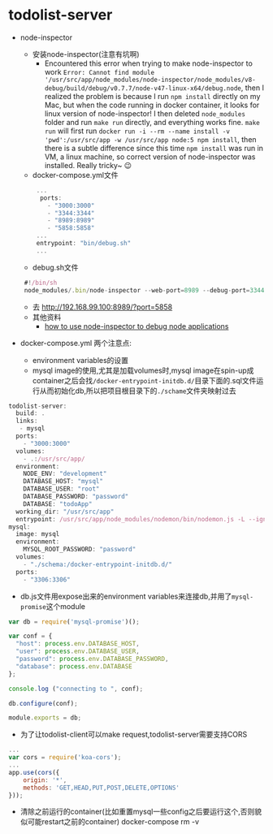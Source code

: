# todolist-server

* node-inspector
  * 安装node-inspector(注意有坑啊)
    * Encountered this error when trying to make node-inspector to work `Error: Cannot find module '/usr/src/app/node_modules/node-inspector/node_modules/v8-debug/build/debug/v0.7.7/node-v47-linux-x64/debug.node`, then I realized the problem is because I run `npm install` directly on my Mac, but when the code running in docker container, it looks for linux version of node-inspector! I then deleted `node_modules` folder and run `make run` directly, and everything works fine. `make run` will first run `docker run -i --rm --name install -v 'pwd':/usr/src/app -w /usr/src/app node:5 npm install`, then there is a subtle difference since this time `npm install` was run in VM, a linux machine, so correct version of node-inspector was installed. Really tricky~ :wink:
  * docker-compose.yml文件
    ```javascript
     ...
      ports:
        - "3000:3000"
        - "3344:3344"
        - "8989:8989"
        - "5858:5858"
     ...
     entrypoint: "bin/debug.sh"
     ...
    ```
   * debug.sh文件
   ```javascript
    #!/bin/sh
    node_modules/.bin/node-inspector --web-port=8989 --debug-port=3344 --preload=false & node_modules/.bin/nodemon --debug -L --ignore node_modules/ --ignore tests/ app.js
   ```
   * 去 http://192.168.99.100:8989/?port=5858
   * 其他资料
     * [how to use node-inspector to debug node applications](http://kurtle.io/2015/11/01/how-to-set-up-node-inspector.html)

* docker-compose.yml 两个注意点:
  * environment variables的设置
  * mysql image的使用,尤其是加载volumes时,mysql image在spin-up成container之后会找`/docker-entrypoint-initdb.d/`目录下面的.sql文件运行从而初始化db,所以把项目根目录下的`./schame`文件夹映射过去

```javascript
todolist-server:
  build: .
  links:
   - mysql
  ports:
    - "3000:3000"
  volumes:
    - .:/usr/src/app/
  environment:
    NODE_ENV: "development"
    DATABASE_HOST: "mysql"
    DATABASE_USER: "root"
    DATABASE_PASSWORD: "password"
    DATABASE: "todoApp"
  working_dir: "/usr/src/app"
  entrypoint: /usr/src/app/node_modules/nodemon/bin/nodemon.js -L --ignore node_modules/ --ignore public/ --ignore .tmp/ /usr/src/app/app.js
mysql:
  image: mysql
  environment:
    MYSQL_ROOT_PASSWORD: "password"
  volumes:
    - "./schema:/docker-entrypoint-initdb.d/"
  ports:
    - "3306:3306"
```

* db.js文件用expose出来的environment variables来连接db,并用了`mysql-promise`这个module
```javascript
var db = require('mysql-promise')();

var conf = {
  "host": process.env.DATABASE_HOST,
  "user": process.env.DATABASE_USER,
  "password": process.env.DATABASE_PASSWORD,
  "database": process.env.DATABASE
};

console.log ("connecting to ", conf);

db.configure(conf);

module.exports = db;
```

* 为了让todolist-client可以make request,todolist-server需要支持CORS

```javascript
...
var cors = require('koa-cors');
...
app.use(cors({
	origin: '*',
	methods: 'GET,HEAD,PUT,POST,DELETE,OPTIONS'
}));
```

* 清除之前运行的container(比如重置mysql一些config之后要运行这个,否则貌似可能restart之前的container)
docker-compose rm -v
